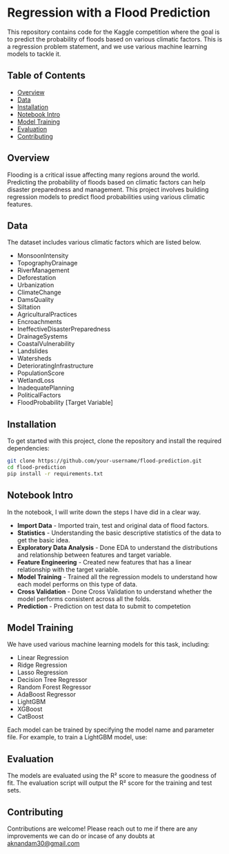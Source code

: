 # Regression with a Flood Prediction

This repository contains code for the Kaggle competition where the goal is to predict the probability of floods based on various climatic factors. This is a regression problem statement, and we use various machine learning models to tackle it.

## Table of Contents
- [Overview](#overview)
- [Data](#data)
- [Installation](#installation)
- [Notebook Intro](#notebook-intro)
- [Model Training](#model-training)
- [Evaluation](#evaluation)
- [Contributing](#contributing)

## Overview

Flooding is a critical issue affecting many regions around the world. Predicting the probability of floods based on climatic factors can help disaster preparedness and management. This project involves building regression models to predict flood probabilities using various climatic features.

## Data

The dataset includes various climatic factors which are listed below. 
- MonsoonIntensity
- TopographyDrainage
- RiverManagement
- Deforestation
- Urbanization
- ClimateChange
- DamsQuality
- Siltation
- AgriculturalPractices
- Encroachments
- IneffectiveDisasterPreparedness
- DrainageSystems
- CoastalVulnerability
- Landslides
- Watersheds
- DeterioratingInfrastructure
- PopulationScore
- WetlandLoss
- InadequatePlanning
- PoliticalFactors
- FloodProbability [Target Variable]

## Installation

To get started with this project, clone the repository and install the required dependencies:

```bash
git clone https://github.com/your-username/flood-prediction.git
cd flood-prediction
pip install -r requirements.txt
```

## Notebook Intro
In the notebook, I will write down the steps I have did in a clear way.
- <b>Import Data</b> - Imported train, test and original data of flood factors.
- <b>Statistics</b> - Understanding the basic descriptive statistics of the data to get the basic idea.
- <b>Exploratory Data Analysis</b> - Done EDA to understand the distributions and relationship between features and target variable.
- <b>Feature Engineering</b> - Created new features that has a linear relationship with the target variable.
- <b>Model Training</b> - Trained all the regression models to understand how each model performs on this type of data.
- <b>Cross Validation</b> - Done Cross Validation to understand whether the model performs consistent across all the folds.
- <b>Prediction</b> - Prediction on test data to submit to competetion

## Model Training

We have used various machine learning models for this task, including:

- Linear Regression
- Ridge Regression
- Lasso Regression
- Decision Tree Regressor
- Random Forest Regressor
- AdaBoost Regressor
- LightGBM
- XGBoost
- CatBoost

Each model can be trained by specifying the model name and parameter file. For example, to train a LightGBM model, use:


## Evaluation

The models are evaluated using the R² score to measure the goodness of fit. The evaluation script will output the R² score for the training and test sets.


## Contributing

Contributions are welcome! Please reach out to me if there are any improvements we can do or incase of any doubts at aknandam30@gmail.com



